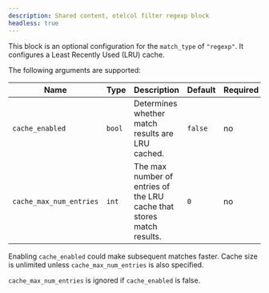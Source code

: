 ```yaml
---
description: Shared content, otelcol filter regexp block
headless: true
---
```


This block is an optional configuration for the `match_type` of `"regexp"`.
It configures a Least Recently Used (LRU) cache.

The following arguments are supported:

Name                    | Type   | Description                                                           | Default | Required
------------------------|--------|-----------------------------------------------------------------------|---------|---------
`cache_enabled`         | `bool` | Determines whether match results are LRU cached.                      | `false` | no
`cache_max_num_entries` | `int`  | The max number of entries of the LRU cache that stores match results. | `0`     | no

Enabling `cache_enabled` could make subsequent matches faster.
Cache size is unlimited unless `cache_max_num_entries` is also specified.

`cache_max_num_entries` is ignored if `cache_enabled` is false.
